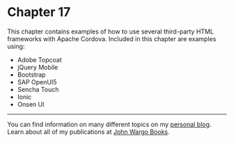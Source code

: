 Chapter 17
==========
This chapter contains examples of how to use several third-party HTML frameworks with Apache Cordova. Included in this chapter are examples using:

*	Adobe Topcoat
*	jQuery Mobile
*	Bootstrap
*	SAP OpenUI5
*	Sencha Touch
*	Ionic
*	Onsen UI

***

You can find information on many different topics on my [personal blog](http://www.johnwargo.com). Learn about all of my publications at [John Wargo Books](http://www.johnwargobooks.com). 
